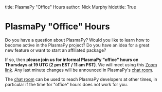 title: PlasmaPy "Office" Hours
author: Nick Murphy
hidetitle: True

[Zoom link]: https://harvard.zoom.us/j/91600794594?pwd=L09iTGtTRUN1RmpsVnNvU05LRnNwQT09
[chat room]: https://app.element.io/#/room/#plasmapy:openastronomy.org

# PlasmaPy "Office" Hours

Do you have a question about PlasmaPy?  Would you like to learn how to
become active in the PlasmaPy project?  Do you have an idea for a great
new feature or want to start an affiliated package?

If so, then **please join us for informal PlasmaPy "office" hours on
Thursdays at 19 UTC (2 pm EST / 11 am PST)**.  We will meet using this 
[Zoom link].  Any last minute changes will be announced in PlasmaPy's 
[chat room].

The [chat room] can be used to reach PlasmaPy developers at other times,
in particular if the time for "office" hours does not work for you.
